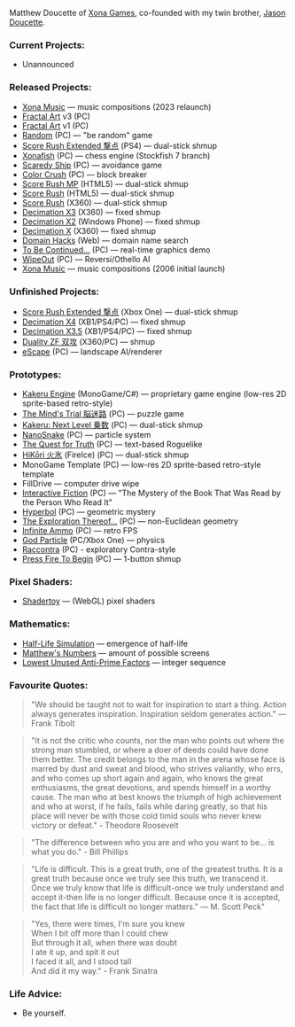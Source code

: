 Matthew Doucette of [Xona Games](https://github.com/XonaGames), co-founded with my twin brother, [Jason Doucette](https://github.com/JDoucette).
### Current Projects:
- Unannounced

### Released Projects:
- [Xona Music](https://xona.com/music/) — music compositions (2023 relaunch)
- [Fractal Art](https://youtu.be/fpyS-u69-zs) v3 (PC)
- [Fractal Art](https://youtu.be/1pK00KAIC9Q) v1 (PC)
- [Random](https://xona.com/random) (PC) — "be random" game
- [Score Rush Extended 撃点](https://xona.com/scorerush/) (PS4) — dual-stick shmup
- [Xonafish](https://xona.com/xonafish/) (PC) — chess engine (Stockfish 7 branch)
- [Scaredy Ship](https://xona.com/scaredyship/) (PC) — avoidance game
- [Color Crush](https://xona.com/colorcrush/) (PC) — block breaker
- [Score Rush MP](https://xona.com/scorerush/html5/) (HTML5) — dual-stick shmup
- [Score Rush](https://xona.com/scorerush/html5/) (HTML5) — dual-stick shmup
- [Score Rush](https://xona.com/scorerush/x360/) (X360) — dual-stick shmup
- [Decimation X3](https://xona.com/decimationx3/) (X360) — fixed shmup
- [Decimation X2](https://xona.com/decimationx2/) (Windows Phone) — fixed shmup
- [Decimation X](https://xona.com/decimationx/) (X360) — fixed shmup
- [Domain Hacks](https://xona.com/domainhacks/) (Web) — domain name search
- [To Be Continued...](https://xona.com/tbc/) (PC) — real-time graphics demo
- [WipeOut](https://xona.com/wipeout/) (PC) — Reversi/Othello AI
- [Xona Music](https://xona.com/2006/07/23.html) — music compositions (2006 initial launch)
### Unfinished Projects:
- [Score Rush Extended 撃点](https://xona.com/scorerush/) (Xbox One) — dual-stick shmup
- [Decimation X4](https://xona.com/decimationx4/) (XB1/PS4/PC) — fixed shmup
- [Decimation X3.5](https://xona.com/decimationx3.5/) (XB1/PS4/PC) — fixed shmup
- [Duality ZF 双攻](https://xona.com/dualityzf/) (X360/PC) — shmup
- [eScape](https://xona.com/escape/) (PC) — landscape AI/renderer
### Prototypes:
- [Kakeru Engine](https://xona.com/engines/kakeru/) (MonoGame/C#) — proprietary game engine (low-res 2D sprite-based retro-style)
- [The Mind's Trial 脳迷路](https://xona.com/mindstrial/) (PC) — puzzle game
- [Kakeru: Next Level 乗数](https://xona.com/kakeru/) (PC) — dual-stick shmup
- [NanoSnake](https://www.youtube.com/playlist?list=PLYUwJ3dlBCsVuN_dRL6TDp9FynDq0oy14) (PC) — particle system
- [The Quest for Truth](https://xona.com/quest/) (PC) — text-based Roguelike
- [HiKōri 火氷](https://xona.com/hikori/) (FireIce) (PC) — dual-stick shmup
- MonoGame Template (PC) — low-res 2D sprite-based retro-style template
- FillDrive — computer drive wipe
- [Interactive Fiction](https://youtu.be/I6-GujXBzgk) (PC) — "The Mystery of the Book That Was Read by the Person Who Read It"
- [Hyperbol](https://xona.com/hyperbol/) (PC) — geometric mystery
- [The Exploration Thereof...](https://xona.com/exploration/) (PC) — non-Euclidean geometry
- [Infinite Ammo](https://xona.com/infiniteammo/) (PC) — retro FPS
- [God Particle](https://xona.com/godparticle/) (PC/Xbox One) — physics
- [Raccontra](https://xona.com/raccontra/) (PC) - exploratory Contra-style
- [Press Fire To Begin](https://xona.com/pressfire/) (PC) — 1-button shmup
### Pixel Shaders:
- [Shadertoy](https://www.shadertoy.com/user/Xonatron) — (WebGL) pixel shaders
### Mathematics:
- [Half-Life Simulation](https://xona.com/halflife) — emergence of half-life
- [Matthew's Numbers](https://xona.com/matthewsnumbers/) — amount of possible screens
- [Lowest Unused Anti-Prime Factors](https://oeis.org/A332271) — integer sequence
### Favourite Quotes:
> "We should be taught not to wait for inspiration to start a thing. Action always generates inspiration. Inspiration seldom generates action." — Frank Tibolt

> "It is not the critic who counts, nor the man who points out where the strong man stumbled, or where a doer of deeds could have done them better. The credit belongs to the man in the arena whose face is marred by dust and sweat and blood, who strives valiantly, who errs, and who comes up short again and again, who knows the great enthusiasms, the great devotions, and spends himself in a worthy cause. The man who at best knows the triumph of high achievement and who at worst, if he fails, fails while daring greatly, so that his place will never be with those cold timid souls who never knew victory or defeat." - Theodore Roosevelt

> "The difference between who you are and who you want to be... is what you do." - Bill Phillips

> "Life is difficult. This is a great truth, one of the greatest truths. It is a great truth because once we truly see this truth, we transcend it. Once we truly know that life is difficult-once we truly understand and accept it-then life is no longer difficult. Because once it is accepted, the fact that life is difficult no longer matters." ― M. Scott Peck"

> "Yes, there were times, I'm sure you knew  
> When I bit off more than I could chew  
> But through it all, when there was doubt  
> I ate it up, and spit it out  
> I faced it all, and I stood tall  
> And did it my way." - Frank Sinatra

### Life Advice:
- Be yourself.

<!--
**Xonatron/Xonatron** is a ✨ _special_ ✨ repository because its `README.md` (this file) appears on your GitHub profile.

Here are some ideas to get you started:

- 🔭 I’m currently working on ...
- 🌱 I’m currently learning ...
- 👯 I’m looking to collaborate on ...
- 🤔 I’m looking for help with ...
- 💬 Ask me about ...
- 📫 How to reach me: ...
- 😄 Pronouns: ...
- ⚡ Fun fact: ...
-->
